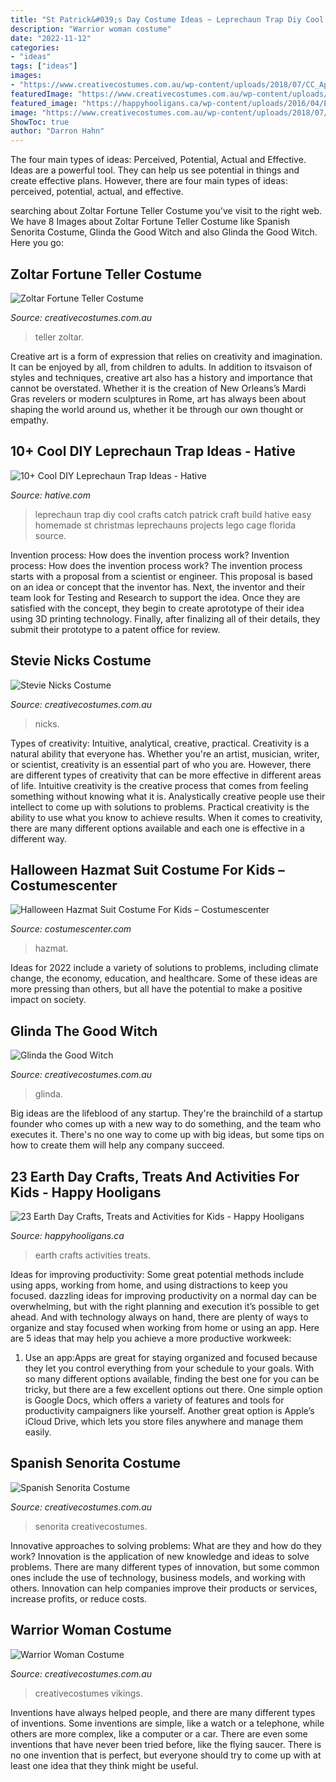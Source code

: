 ```yaml
---
title: "St Patrick&#039;s Day Costume Ideas ~ Leprechaun Trap Diy Cool Crafts Catch Patrick Craft Build Hative Easy Homemade St Christmas Leprechauns Projects Lego Cage Florida Source"
description: "Warrior woman costume"
date: "2022-11-12"
categories:
- "ideas"
tags: ["ideas"]
images:
- "https://www.creativecostumes.com.au/wp-content/uploads/2018/07/CC_April_18_220-768x1024.jpg"
featuredImage: "https://www.creativecostumes.com.au/wp-content/uploads/2018/07/CC_April_18_220-768x1024.jpg"
featured_image: "https://happyhooligans.ca/wp-content/uploads/2016/04/Earth-Day-Crafts-for-Kids-Feature.jpg"
image: "https://www.creativecostumes.com.au/wp-content/uploads/2018/07/CC_April_18_107-768x1024.jpg"
ShowToc: true
author: "Darron Hahn"
---
```



The four main types of ideas: Perceived, Potential, Actual and Effective.
Ideas are a powerful tool. They can help us see potential in things and create effective plans. However, there are four main types of ideas: perceived, potential, actual, and effective.

	

		
searching about Zoltar Fortune Teller Costume you've visit to the right web. We have 8 Images about Zoltar Fortune Teller Costume like Spanish Senorita Costume, Glinda the Good Witch and also Glinda the Good Witch. Here you go:
		
    
## Zoltar Fortune Teller Costume

<img loading=lazy src="https://www.creativecostumes.com.au/wp-content/uploads/2018/07/CC_April_18_107-768x1024.jpg" onerror="this.onerror=null;this.src='https://tse1.mm.bing.net/th?id=OIP.4l86lHbD8mBI3rqCLH8CnAHaJ4&amp;pid=15.1';" alt="Zoltar Fortune Teller Costume">

_Source: creativecostumes.com.au_

>teller zoltar. 

	

Creative art is a form of expression that relies on creativity and imagination. It can be enjoyed by all, from children to adults. In addition to itsvaison of styles and techniques, creative art also has a history and importance that cannot be overstated. Whether it is the creation of New Orleans’s Mardi Gras revelers or modern sculptures in Rome, art has always been about shaping the world around us, whether it be through our own thought or empathy.

    
## 10+ Cool DIY Leprechaun Trap Ideas - Hative

<img loading=lazy src="https://hative.com/wp-content/uploads/2014/06/leprechaun-trap-ideas/11-leprechaun-trap-ideas.jpg" onerror="this.onerror=null;this.src='https://tse2.mm.bing.net/th?id=OIP.3JO5kcPcS9iL2H4T1Aj_ngHaJ4&amp;pid=15.1';" alt="10+ Cool DIY Leprechaun Trap Ideas - Hative">

_Source: hative.com_

>leprechaun trap diy cool crafts catch patrick craft build hative easy homemade st christmas leprechauns projects lego cage florida source. 

	

Invention process: How does the invention process work?
Invention process: How does the invention process work?
The invention process starts with a proposal from a scientist or engineer. This proposal is based on an idea or concept that the inventor has. Next, the inventor and their team look for Testing and Research to support the idea. Once they are satisfied with the concept, they begin to create aprototype of their idea using 3D printing technology. Finally, after finalizing all of their details, they submit their prototype to a patent office for review.

    
## Stevie Nicks Costume

<img loading=lazy src="https://www.creativecostumes.com.au/wp-content/uploads/2018/07/CC_April_18_262-768x1024.jpg" onerror="this.onerror=null;this.src='https://tse3.mm.bing.net/th?id=OIP.FITNrhLw3pTWCHynlQPjHwHaJ4&amp;pid=15.1';" alt="Stevie Nicks Costume">

_Source: creativecostumes.com.au_

>nicks. 

	

Types of creativity: Intuitive, analytical, creative, practical.
Creativity is a natural ability that everyone has. Whether you're an artist, musician, writer, or scientist, creativity is an essential part of who you are. However, there are different types of creativity that can be more effective in different areas of life. Intuitive creativity is the creative process that comes from feeling something without knowing what it is. Analystically creative people use their intellect to come up with solutions to problems. Practical creativity is the ability to use what you know to achieve results. When it comes to creativity, there are many different options available and each one is effective in a different way.

    
## Halloween Hazmat Suit Costume For Kids – Costumescenter

<img loading=lazy src="https://cdn.shopify.com/s/files/1/0425/1536/6043/products/PHC2376YE-3.jpg?v=1599557177" onerror="this.onerror=null;this.src='https://tse3.mm.bing.net/th?id=OIP.RP5JM1HlsI34IvXtOPub2QHaJ3&amp;pid=15.1';" alt="Halloween Hazmat Suit Costume For Kids – Costumescenter">

_Source: costumescenter.com_

>hazmat. 

	

Ideas for 2022 include a variety of solutions to problems, including climate change, the economy, education, and healthcare. Some of these ideas are more pressing than others, but all have the potential to make a positive impact on society.

    
## Glinda The Good Witch

<img loading=lazy src="https://www.creativecostumes.com.au/wp-content/uploads/2014/05/Glinda-624x1024.jpg" onerror="this.onerror=null;this.src='https://tse3.mm.bing.net/th?id=OIP.zBnmFClkENwObA5DRGVntAHaMJ&amp;pid=15.1';" alt="Glinda the Good Witch">

_Source: creativecostumes.com.au_

>glinda. 

	

Big ideas are the lifeblood of any startup. They're the brainchild of a startup founder who comes up with a new way to do something, and the team who executes it. There's no one way to come up with big ideas, but some tips on how to create them will help any company succeed.

    
## 23 Earth Day Crafts, Treats And Activities For Kids - Happy Hooligans

<img loading=lazy src="https://happyhooligans.ca/wp-content/uploads/2016/04/Earth-Day-Crafts-for-Kids-Feature.jpg" onerror="this.onerror=null;this.src='https://tse4.mm.bing.net/th?id=OIP.HhUe_1XQQaBMO4d8zdHD-AHaLH&amp;pid=15.1';" alt="23 Earth Day Crafts, Treats and Activities for Kids - Happy Hooligans">

_Source: happyhooligans.ca_

>earth crafts activities treats. 

	

Ideas for improving productivity: Some great potential methods include using apps, working from home, and using distractions to keep you focused.
dazzling ideas for improving productivity on a normal day can be overwhelming, but with the right planning and execution it’s possible to get ahead. And with technology always on hand, there are plenty of ways to organize and stay focused when working from home or using an app. Here are 5 ideas that may help you achieve a more productive workweek:
1. Use an app:Apps are great for staying organized and focused because they let you control everything from your schedule to your goals. With so many different options available, finding the best one for you can be tricky, but there are a few excellent options out there. One simple option is Google Docs, which offers a variety of features and tools for productivity campaigners like yourself. Another great option is Apple’s iCloud Drive, which lets you store files anywhere and manage them easily.

    
## Spanish Senorita Costume

<img loading=lazy src="https://www.creativecostumes.com.au/wp-content/uploads/2018/07/CC_April_18_220-768x1024.jpg" onerror="this.onerror=null;this.src='https://tse3.mm.bing.net/th?id=OIP._ImCJoBz3jS5OOc-z3iRdAHaJ4&amp;pid=15.1';" alt="Spanish Senorita Costume">

_Source: creativecostumes.com.au_

>senorita creativecostumes. 

	

Innovative approaches to solving problems: What are they and how do they work?
Innovation is the application of new knowledge and ideas to solve problems. There are many different types of innovation, but some common ones include the use of technology, business models, and working with others. Innovation can help companies improve their products or services, increase profits, or reduce costs.

    
## Warrior Woman Costume

<img loading=lazy src="https://www.creativecostumes.com.au/wp-content/uploads/2013/06/P1030763-671x1024.jpg" onerror="this.onerror=null;this.src='https://tse2.mm.bing.net/th?id=OIP.gw4c_K0UAJNGxVNxsABNkAHaLT&amp;pid=15.1';" alt="Warrior Woman Costume">

_Source: creativecostumes.com.au_

>creativecostumes vikings. 

	

Inventions have always helped people, and there are many different types of inventions. Some inventions are simple, like a watch or a telephone, while others are more complex, like a computer or a car. There are even some inventions that have never been tried before, like the flying saucer. There is no one invention that is perfect, but everyone should try to come up with at least one idea that they think might be useful.

